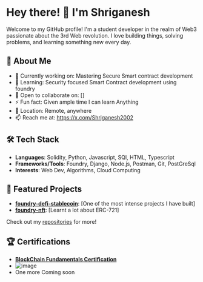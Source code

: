 # Hey there! 👋 I'm Shriganesh

Welcome to my GitHub profile! I'm a student developer in the realm of Web3 passionate about the 3rd Web revolution. I love building things, solving problems, and learning something new every day.

## 🚀 About Me

- 🔭 Currently working on: Mastering Secure Smart contract development
- 🌱 Learning: Security focused Smart Contract development using foundry
- 👯 Open to collaborate on: []
- ⚡ Fun fact: Given ample time I can learn Anything
- 📍 Location: Remote, anywhere
- 📫 Reach me at: https://x.com/Shriganesh2002

## 🛠️ Tech Stack

- **Languages**: Solidity, Python, Javascript, SQl, HTML, Typescript
- **Frameworks/Tools**: Foundry, Django, Node.js, Postman, Git, PostGreSql
- **Interests**: Web Dev, Algorithms, Cloud Computing

## 🌟 Featured Projects

- **[foundry-defi-stablecoin](https://github.com/5hr1ganesh/foundry-defi-stablecoin)**: [One of the most intense projects I have built]
- **[foundry-nft](https://github.com/5hr1ganesh/foundry-nft)**: [Learnt a lot about ERC-721]

Check out my [repositories](https://github.com/5hr1ganesh?tab=repositories) for more!

## 🏆 Certifications

- **[BlockChain Fundamentals Certification](https://www.credly.com/badges/012f44fa-f15a-4d92-8681-5123ab808ea8)**
- ![image](https://github.com/user-attachments/assets/bfb252c8-0bb4-4c25-a894-cb146ae33134)
- One more Coming soon



